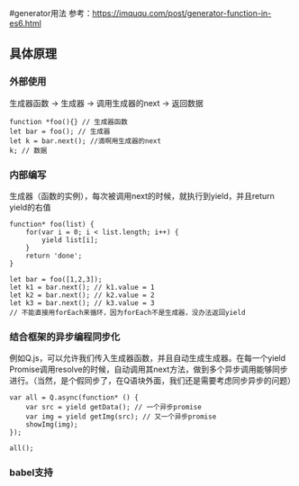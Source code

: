 #generator用法
参考：https://imququ.com/post/generator-function-in-es6.html

## 具体原理
### 外部使用
生成器函数 -> 生成器 -> 调用生成器的next -> 返回数据

```
function *foo(){} // 生成器函数
let bar = foo(); // 生成器
let k = bar.next(); //滴啊用生成器的next
k; // 数据
```

### 内部编写
生成器（函数的实例），每次被调用next的时候，就执行到yield，并且return yield的右值
```
function* foo(list) {
    for(var i = 0; i < list.length; i++) {
        yield list[i];
    }
    return 'done';
}

let bar = foo([1,2,3]);
let k1 = bar.next(); // k1.value = 1
let k2 = bar.next(); // k2.value = 2
let k3 = bar.next(); // k3.value = 3
// 不能直接用forEach来循环，因为forEach不是生成器，没办法返回yield
```

### 结合框架的异步编程同步化
例如Q.js，可以允许我们传入生成器函数，并且自动生成生成器。在每一个yield Promise调用resolve的时候，自动调用其next方法，做到多个异步调用能够同步进行。（当然，是个假同步了，在Q语块外面，我们还是需要考虑同步异步的问题）

```
var all = Q.async(function* () {
    var src = yield getData(); // 一个异步promise
    var img = yield getImg(src); // 又一个异步promise
    showImg(img);
});

all();
```
### babel支持